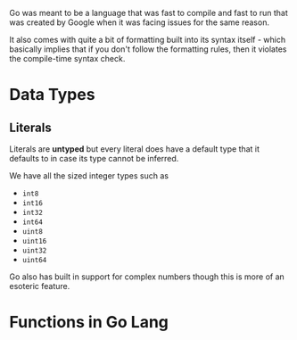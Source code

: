 Go was meant to be a language that was fast to compile and fast to run that was created by Google when it was facing issues for the same reason.

It also comes with quite a bit of formatting built into its syntax itself - which basically implies that if you don't follow the formatting rules, then it violates the compile-time syntax check.
# Data Types
## Literals
Literals are **untyped** but every literal does have a default type that it defaults to in case its type cannot be inferred.

We have all the sized integer types such as
- `int8`
- `int16`
- `int32`
- `int64`
- `uint8`
- `uint16`
- `uint32`
- `uint64`

Go also has built in support for complex numbers though this is more of an esoteric feature.
# Functions in Go Lang
